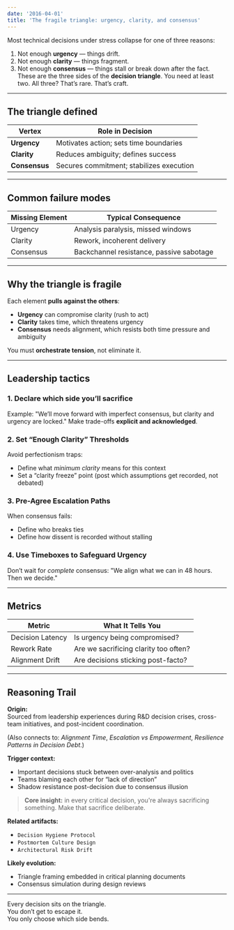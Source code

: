 ```yaml
---
date: '2016-04-01'
title: 'The fragile triangle: urgency, clarity, and consensus'
---
```


Most technical decisions under stress collapse for one of three reasons:
1. Not enough **urgency** — things drift.
2. Not enough **clarity** — things fragment.
3. Not enough **consensus** — things stall or break down after the fact.
These are the three sides of the **decision triangle**. You need at least two. All three? That’s rare. That’s craft.

---

## The triangle defined

| Vertex      | Role in Decision |
|-------------|------------------|
| **Urgency** | Motivates action; sets time boundaries |
| **Clarity** | Reduces ambiguity; defines success |
| **Consensus** | Secures commitment; stabilizes execution |

---

## Common failure modes

| Missing Element | Typical Consequence |
|------------------|---------------------|
| Urgency          | Analysis paralysis, missed windows |
| Clarity          | Rework, incoherent delivery |
| Consensus        | Backchannel resistance, passive sabotage |

---

## Why the triangle is fragile

Each element **pulls against the others**:

- **Urgency** can compromise clarity (rush to act)
- **Clarity** takes time, which threatens urgency
- **Consensus** needs alignment, which resists both time pressure and ambiguity

You must **orchestrate tension**, not eliminate it.

---

## Leadership tactics

### 1. **Declare which side you’ll sacrifice**

Example: "We’ll move forward with imperfect consensus, but clarity and urgency are locked."
Make trade-offs **explicit and acknowledged**.

### 2. **Set “Enough Clarity” Thresholds**

Avoid perfectionism traps:

- Define what *minimum clarity* means for this context
- Set a “clarity freeze” point (post which assumptions get recorded, not debated)

### 3. **Pre-Agree Escalation Paths**

When consensus fails:

- Define who breaks ties  
- Define how dissent is recorded without stalling

### 4. **Use Timeboxes to Safeguard Urgency**

Don’t wait for *complete* consensus: "We align what we can in 48 hours. Then we decide."

---

## Metrics

| Metric | What It Tells You |
|--------|-------------------|
| Decision Latency | Is urgency being compromised? |
| Rework Rate | Are we sacrificing clarity too often? |
| Alignment Drift | Are decisions sticking post-facto? |

---

## Reasoning Trail

**Origin:**  
Sourced from leadership experiences during R&D decision crises, cross-team initiatives, and post-incident coordination.

(Also connects to: *Alignment Time*, *Escalation vs Empowerment*, *Resilience Patterns in Decision Debt*.)

**Trigger context:**  
- Important decisions stuck between over-analysis and politics  
- Teams blaming each other for “lack of direction”  
- Shadow resistance post-decision due to consensus illusion

> **Core insight:** in every critical decision, you're always sacrificing something. Make that sacrifice deliberate.

**Related artifacts:**  
- `Decision Hygiene Protocol`  
- `Postmortem Culture Design`  
- `Architectural Risk Drift`

**Likely evolution:**  
- Triangle framing embedded in critical planning documents  
- Consensus simulation during design reviews

---

Every decision sits on the triangle.  
You don’t get to escape it.  
You only choose which side bends.
